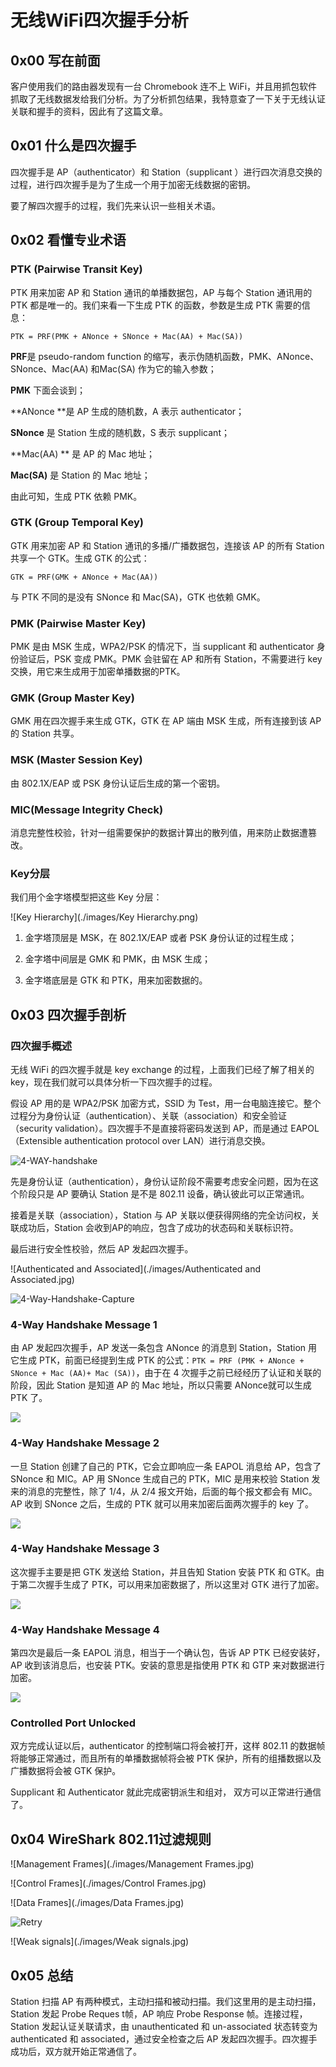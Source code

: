 # 无线WiFi四次握手分析  

## 0x00 写在前面  

客户使用我们的路由器发现有一台 Chromebook 连不上 WiFi，并且用抓包软件抓取了无线数据发给我们分析。为了分析抓包结果，我特意查了一下关于无线认证关联和握手的资料，因此有了这篇文章。  

## 0x01 什么是四次握手  

四次握手是 AP（authenticator）和 Station（supplicant ）进行四次消息交换的过程，进行四次握手是为了生成一个用于加密无线数据的密钥。  

要了解四次握手的过程，我们先来认识一些相关术语。  

## 0x02 看懂专业术语  

### PTK (Pairwise Transit Key)  

PTK 用来加密 AP 和 Station 通讯的单播数据包，AP 与每个 Station 通讯用的 PTK 都是唯一的。我们来看一下生成 PTK 的函数，参数是生成 PTK 需要的信息：  

`PTK = PRF(PMK + ANonce + SNonce + Mac(AA) + Mac(SA))`  

**PRF**是 pseudo-random function 的缩写，表示伪随机函数，PMK、ANonce、SNonce、Mac(AA) 和Mac(SA) 作为它的输入参数；  

**PMK** 下面会谈到；  

**ANonce **是 AP 生成的随机数，A 表示 authenticator；  

**SNonce** 是 Station 生成的随机数，S 表示 supplicant；  

**Mac(AA) ** 是 AP 的 Mac 地址；  

**Mac(SA)** 是 Station 的 Mac 地址；  

由此可知，生成 PTK 依赖 PMK。  

### GTK (Group Temporal Key)  

GTK 用来加密 AP 和 Station 通讯的多播/广播数据包，连接该 AP 的所有 Station 共享一个 GTK。生成 GTK 的公式：  

`GTK = PRF(GMK + ANonce + Mac(AA))`  

与 PTK 不同的是没有 SNonce 和 Mac(SA)，GTK 也依赖 GMK。  

### PMK (Pairwise Master Key)  

PMK 是由 MSK 生成，WPA2/PSK 的情况下，当 supplicant 和 authenticator 身份验证后，PSK 变成 PMK。PMK 会驻留在 AP 和所有 Station，不需要进行 key 交换，用它来生成用于加密单播数据的PTK。  

### GMK (Group Master Key)  

GMK 用在四次握手来生成 GTK，GTK 在 AP 端由 MSK 生成，所有连接到该 AP 的 Station 共享。

### MSK (Master Session Key)  

由 802.1X/EAP 或  PSK 身份认证后生成的第一个密钥。  

### MIC(Message Integrity Check)  

消息完整性校验，针对一组需要保护的数据计算出的散列值，用来防止数据遭篡改。  

### Key分层  

我们用个金字塔模型把这些 Key 分层：  

![Key Hierarchy](./images/Key Hierarchy.png)

1. 金字塔顶层是 MSK，在 802.1X/EAP 或者 PSK 身份认证的过程生成；  

2. 金字塔中间层是 GMK 和 PMK，由 MSK 生成；    

3. 金字塔底层是 GTK 和 PTK，用来加密数据的。  

## 0x03 四次握手剖析  

### 四次握手概述  

无线 WiFi 的四次握手就是 key exchange 的过程，上面我们已经了解了相关的 key，现在我们就可以具体分析一下四次握手的过程。  

假设 AP 用的是 WPA2/PSK 加密方式，SSID 为 Test，用一台电脑连接它。整个过程分为身份认证（authentication）、关联（association）和安全验证（security validation）。四次握手不是直接将密码发送到 AP，而是通过 EAPOL（Extensible authentication protocol over LAN）进行消息交换。  

![4-WAY-handshake](./images/4-WAY-handshake.png)

先是身份认证（authentication），身份认证阶段不需要考虑安全问题，因为在这个阶段只是 AP 要确认 Station 是不是 802.11 设备，确认彼此可以正常通讯。  

接着是关联（association），Station 与 AP 关联以便获得网络的完全访问权，关联成功后，Station 会收到AP的响应，包含了成功的状态码和关联标识符。  

最后进行安全性校验，然后 AP 发起四次握手。  

![Authenticated and Associated](./images/Authenticated and Associated.jpg)

![4-Way-Handshake-Capture](./images/4-Way-Handshake-Capture.jpg)

### 4-Way Handshake Message 1  

由 AP 发起四次握手，AP 发送一条包含 ANonce 的消息到 Station，Station 用它生成 PTK，前面已经提到生成 PTK 的公式：`PTK = PRF (PMK + ANonce + SNonce + Mac (AA)+ Mac (SA))`，由于在 4 次握手之前已经经历了认证和关联的阶段，因此 Station 是知道 AP 的 Mac 地址，所以只需要 ANonce就可以生成 PTK 了。  

![](./images/message1.jpg)

### 4-Way Handshake Message 2  

一旦 Station 创建了自己的 PTK，它会立即响应一条 EAPOL 消息给 AP，包含了 SNonce 和 MIC。AP 用 SNonce 生成自己的 PTK，MIC 是用来校验 Station 发来的消息的完整性，除了 1/4，从 2/4 报文开始，后面的每个报文都会有 MIC。AP 收到 SNonce 之后，生成的 PTK 就可以用来加密后面两次握手的 key 了。  

![](./images/message2.jpg)

### 4-Way Handshake Message 3  

这次握手主要是把 GTK 发送给 Station，并且告知 Station 安装 PTK 和 GTK。由于第二次握手生成了 PTK，可以用来加密数据了，所以这里对 GTK 进行了加密。  

![](./images/message3.jpg)

### 4-Way Handshake Message 4  

第四次是最后一条 EAPOL 消息，相当于一个确认包，告诉 AP PTK 已经安装好，AP 收到该消息后，也安装 PTK。安装的意思是指使用 PTK 和 GTP 来对数据进行加密。  

![](./images/message4.jpg)

### Controlled Port Unlocked  

双方完成认证以后，authenticator 的控制端口将会被打开，这样 802.11 的数据帧将能够正常通过，而且所有的单播数据帧将会被 PTK 保护，所有的组播数据以及广播数据将会被 GTK 保护。

Supplicant 和 Authenticator 就此完成密钥派生和组对， 双方可以正常进行通信了。

## 0x04 WireShark 802.11过滤规则  

![Management Frames](./images/Management Frames.jpg)

![Control Frames](./images/Control Frames.jpg)

![Data Frames](./images/Data Frames.jpg)

![Retry](./images/Retry.jpg)

![Weak signals](./images/Weak signals.jpg)

## 0x05 总结  

Station 扫描 AP 有两种模式，主动扫描和被动扫描。我们这里用的是主动扫描，Station 发起 Probe Reques t帧，AP 响应 Probe Response 帧。连接过程，Station 发起认证关联请求，由 unauthenticated 和 un-associated 状态转变为 authenticated 和 associated，通过安全检查之后 AP 发起四次握手。四次握手成功后，双方就开始正常通信了。  

